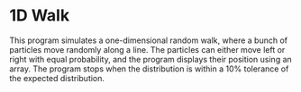 # 1D Walk
This program simulates a one-dimensional random walk, where a bunch of particles move randomly along a line. The particles can either move left or right with equal probability, and the program displays their position using an array. The program stops when the distribution is within a 10% tolerance of the expected distribution.